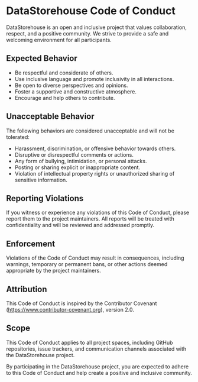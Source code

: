 # DataStorehouse Code of Conduct

DataStorehouse is an open and inclusive project that values collaboration, respect, and a positive community. We strive to provide a safe and welcoming environment for all participants.

## Expected Behavior

- Be respectful and considerate of others.
- Use inclusive language and promote inclusivity in all interactions.
- Be open to diverse perspectives and opinions.
- Foster a supportive and constructive atmosphere.
- Encourage and help others to contribute.

## Unacceptable Behavior

The following behaviors are considered unacceptable and will not be tolerated:

- Harassment, discrimination, or offensive behavior towards others.
- Disruptive or disrespectful comments or actions.
- Any form of bullying, intimidation, or personal attacks.
- Posting or sharing explicit or inappropriate content.
- Violation of intellectual property rights or unauthorized sharing of sensitive information.

## Reporting Violations

If you witness or experience any violations of this Code of Conduct, please report them to the project maintainers. All reports will be treated with confidentiality and will be reviewed and addressed promptly.

## Enforcement

Violations of the Code of Conduct may result in consequences, including warnings, temporary or permanent bans, or other actions deemed appropriate by the project maintainers.

## Attribution

This Code of Conduct is inspired by the Contributor Covenant (https://www.contributor-covenant.org), version 2.0.

## Scope

This Code of Conduct applies to all project spaces, including GitHub repositories, issue trackers, and communication channels associated with the DataStorehouse project.

By participating in the DataStorehouse project, you are expected to adhere to this Code of Conduct and help create a positive and inclusive community.

